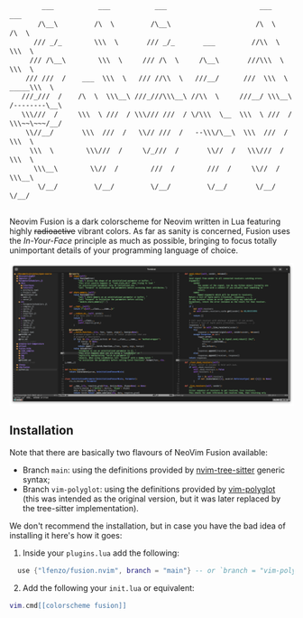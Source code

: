 ```
        ___           ___           ___                       ___           ___     
       /\__\         /\  \         /\__\                     /\  \         /\  \    
      /// _/_        \\\  \       /// _/_       ___         //\\  \        \\\  \   
     /// /\__\        \\\  \     /// /\  \     /\__\       ///\\\  \        \\\  \  
    /// ///  /    ___  \\\  \   /// //\\  \   ///__/      ///  \\\  \   _____\\\  \ 
   ///_///  /    /\  \  \\\__\ ///_///\\\__\ //\\  \     ///__/ \\\__\ /--------\__\
   \\\///  /     \\\  \ ///  / \\\/// ///  / \/\\\  \__  \\\  \ ///  / \\\~~\~~~/__/
    \\//__/       \\\  ///  /   \\// ///  /   --\\\/\__\  \\\  ///  /   \\\  \      
     \\\  \        \\\///  /     \/_///  /       \\//  /   \\\///  /     \\\  \     
      \\\__\        \\//  /        ///  /        ///  /     \\//  /       \\\__\    
       \/__/         \/__/         \/__/         \/__/       \/__/         \/__/
    
```

Neovim Fusion is a dark colorscheme for Neovim written in Lua featuring highly ~~radioactive~~ vibrant colors. As far as sanity is concerned, Fusion uses the _In-Your-Face_ principle as much as possible, bringing to focus totally unimportant details of your programming language of choice. 

![](./img/cover.png)

## Installation

Note that there are basically two flavours of NeoVim Fusion available:
- Branch `main`: using the definitions provided by [nvim-tree-sitter](https://github.com/nvim-treesitter/nvim-treesitter) generic syntax;
- Branch `vim-polyglot`: using the definitions provided by [vim-polyglot](ihttps://github.com/sheerun/vim-polyglot) (this was intended as the original version, but it was later replaced by the tree-sitter implementation).

We don't recommend the installation, but in case you have the bad idea of installing it here's how it goes:

1. Inside your `plugins.lua` add the following:

```lua
  use {"lfenzo/fusion.nvim", branch = "main"} -- or `branch = "vim-polyglot"` for the vim-polyglot branch
```

2. Add the following your `init.lua` or equivalent:

```lua
vim.cmd[[colorscheme fusion]]
```
